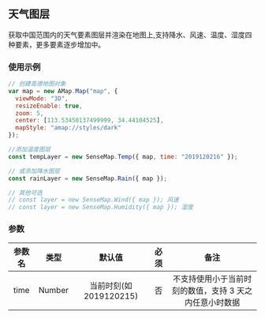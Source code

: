 ## 天气图层

获取中国范围内的天气要素图层并渲染在地图上,支持降水、风速、温度、湿度四种要素，更多要素逐步增加中。

### 使用示例

```js
// 创建高德地图对象
var map = new AMap.Map("map", {
  viewMode: "3D",
  resizeEnable: true,
  zoom: 5,
  center: [113.53450137499999, 34.44104525],
  mapStyle: "amap://styles/dark"
});

//添加温度图层
const tempLayer = new SenseMap.Temp({ map, time: "2019120216" });

// 或添加降水图层
const rainLayer = new SenseMap.Rain({ map });

// 其他可选
// const layer = new SenseMap.Wind({ map }); 风速
// const layer = new SenseMap.Humidity({ map }); 湿度
```

### 参数

| 参数名 |  类型  |         默认值          | 必须 |                          备注                           |
| :----: | :----: | :---------------------: | :--: | :-----------------------------------------------------: |
|  time  | Number | 当前时刻(如 2019120215) |  否  | 不支持使用小于当前时刻的数值，支持 3 天之内任意小时数据 |
